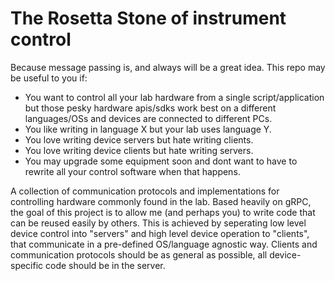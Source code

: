 # The Rosetta Stone of instrument control
Because message passing is, and always will be a great idea.
This repo may be useful to you if:
 - You want to control all your lab hardware from a single script/application but those pesky hardware apis/sdks work best on a different languages/OSs and devices are connected to different PCs.
 - You like writing in language X but your lab uses language Y.
 - You love writing device servers but hate writing clients.
 - You love writing device clients but hate writing servers.
 - You may upgrade some equipment soon and dont want to have to rewrite all your control software when that happens.

A collection of communication protocols and implementations for controlling hardware commonly found in the lab.
Based heavily on gRPC, the goal of this project is to allow me (and perhaps you) to write code that can be reused easily by others. This is achieved by seperating low level device control into "servers" and high level device operation to "clients", that communicate in a pre-defined OS/language agnostic way.
Clients and communication protocols should be as general as possible, all device-specific code should be in the server.